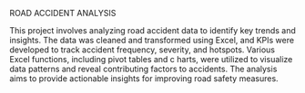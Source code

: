 ROAD ACCIDENT ANALYSIS

This project involves analyzing road accident data to identify key trends and insights. The data was cleaned and transformed using Excel, and KPIs were developed to track accident frequency, severity, and hotspots. Various Excel functions, including pivot tables and c
harts, were utilized to visualize data patterns and reveal contributing factors to accidents. The analysis aims to provide actionable insights for improving road safety measures.


